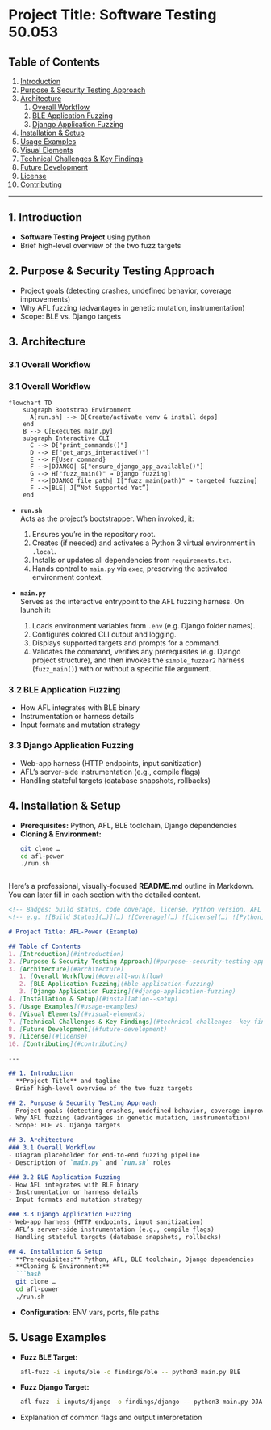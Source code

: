 # Project Title: Software Testing 50.053

## Table of Contents
1. [Introduction](#introduction)  
2. [Purpose & Security Testing Approach](#purpose--security-testing-approach)  
3. [Architecture](#architecture)  
   1. [Overall Workflow](#overall-workflow)  
   2. [BLE Application Fuzzing](#ble-application-fuzzing)  
   3. [Django Application Fuzzing](#django-application-fuzzing)  
4. [Installation & Setup](#installation--setup)  
5. [Usage Examples](#usage-examples)  
6. [Visual Elements](#visual-elements)  
7. [Technical Challenges & Key Findings](#technical-challenges--key-findings)  
8. [Future Development](#future-development)  
9. [License](#license)  
10. [Contributing](#contributing)  

---

## 1. Introduction
- **Software Testing Project** using python
- Brief high-level overview of the two fuzz targets  

## 2. Purpose & Security Testing Approach
- Project goals (detecting crashes, undefined behavior, coverage improvements)  
- Why AFL fuzzing (advantages in genetic mutation, instrumentation)  
- Scope: BLE vs. Django targets  

## 3. Architecture
### 3.1 Overall Workflow
### 3.1 Overall Workflow

```mermaid
flowchart TD
    subgraph Bootstrap Environment
      A[run.sh] --> B[Create/activate venv & install deps]
    end
    B --> C[Executes main.py]
    subgraph Interactive CLI
      C --> D["print_commands()"]
      D --> E["get_args_interactive()"]
      E --> F{User command}
      F -->|DJANGO| G["ensure_django_app_available()"]
      G --> H["fuzz_main()" → Django fuzzing]
      F -->|DJANGO file_path| I["fuzz_main(path)" → targeted fuzzing]
      F -->|BLE| J[“Not Supported Yet”]
    end
```
- **`run.sh`**  
  Acts as the project’s bootstrapper. When invoked, it:  
  1. Ensures you’re in the repository root.  
  2. Creates (if needed) and activates a Python 3 virtual environment in `.local`.  
  3. Installs or updates all dependencies from `requirements.txt`.  
  4. Hands control to `main.py` via `exec`, preserving the activated environment context.

- **`main.py`**  
  Serves as the interactive entrypoint to the AFL fuzzing harness. On launch it:  
  1. Loads environment variables from `.env` (e.g. Django folder names).  
  2. Configures colored CLI output and logging.  
  3. Displays supported targets and prompts for a command.  
  4. Validates the command, verifies any prerequisites (e.g. Django project structure), and then invokes the `simple_fuzzer2` harness (`fuzz_main()`) with or without a specific file argument.

### 3.2 BLE Application Fuzzing
- How AFL integrates with BLE binary  
- Instrumentation or harness details  
- Input formats and mutation strategy  

### 3.3 Django Application Fuzzing
- Web-app harness (HTTP endpoints, input sanitization)  
- AFL’s server-side instrumentation (e.g., compile flags)  
- Handling stateful targets (database snapshots, rollbacks)  

## 4. Installation & Setup
- **Prerequisites:** Python, AFL, BLE toolchain, Django dependencies  
- **Cloning & Environment:**  
  ```bash
  git clone …
  cd afl-power
  ./run.sh



Here’s a professional, visually-focused **README.md** outline in Markdown. You can later fill in each section with the detailed content.

```markdown
<!-- Badges: build status, code coverage, license, Python version, AFL fuzzing status -->
<!-- e.g. ![Build Status](…)](…) ![Coverage](…) ![License](…) ![Python](…) -->

# Project Title: AFL-Power (Example)

## Table of Contents
1. [Introduction](#introduction)  
2. [Purpose & Security Testing Approach](#purpose--security-testing-approach)  
3. [Architecture](#architecture)  
   1. [Overall Workflow](#overall-workflow)  
   2. [BLE Application Fuzzing](#ble-application-fuzzing)  
   3. [Django Application Fuzzing](#django-application-fuzzing)  
4. [Installation & Setup](#installation--setup)  
5. [Usage Examples](#usage-examples)  
6. [Visual Elements](#visual-elements)  
7. [Technical Challenges & Key Findings](#technical-challenges--key-findings)  
8. [Future Development](#future-development)  
9. [License](#license)  
10. [Contributing](#contributing)  

---

## 1. Introduction
- **Project Title** and tagline  
- Brief high-level overview of the two fuzz targets  

## 2. Purpose & Security Testing Approach
- Project goals (detecting crashes, undefined behavior, coverage improvements)  
- Why AFL fuzzing (advantages in genetic mutation, instrumentation)  
- Scope: BLE vs. Django targets  

## 3. Architecture
### 3.1 Overall Workflow
- Diagram placeholder for end-to-end fuzzing pipeline  
- Description of `main.py` and `run.sh` roles  

### 3.2 BLE Application Fuzzing
- How AFL integrates with BLE binary  
- Instrumentation or harness details  
- Input formats and mutation strategy  

### 3.3 Django Application Fuzzing
- Web-app harness (HTTP endpoints, input sanitization)  
- AFL’s server-side instrumentation (e.g., compile flags)  
- Handling stateful targets (database snapshots, rollbacks)  

## 4. Installation & Setup
- **Prerequisites:** Python, AFL, BLE toolchain, Django dependencies  
- **Cloning & Environment:**  
  ```bash
  git clone …
  cd afl-power
  ./run.sh
  ```  
  
- **Configuration:** ENV vars, ports, file paths  

## 5. Usage Examples
- **Fuzz BLE Target:**  
  ```bash
  afl-fuzz -i inputs/ble -o findings/ble -- python3 main.py BLE
  ```  
- **Fuzz Django Target:**  
  ```bash
  afl-fuzz -i inputs/django -o findings/django -- python3 main.py DJANGO
  ```  
- Explanation of common flags and output interpretation  
